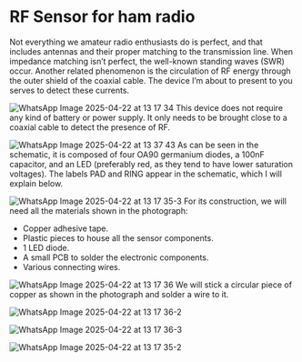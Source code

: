 # RF Sensor for ham radio
Not everything we amateur radio enthusiasts do is perfect, and that includes antennas and their proper matching to the transmission line. When impedance matching isn’t perfect, the well-known standing waves (SWR) occur. Another related phenomenon is the circulation of RF energy through the outer shield of the coaxial cable. The device I’m about to present to you serves to detect these currents.

![WhatsApp Image 2025-04-22 at 13 17 34](https://github.com/user-attachments/assets/603c564f-94e3-4539-a6ab-2c261f8310e6)
This device does not require any kind of battery or power supply. It only needs to be brought close to a coaxial cable to detect the presence of RF.

![WhatsApp Image 2025-04-22 at 13 37 43](https://github.com/user-attachments/assets/18b63909-02d3-48c5-b2fd-46f7a3b35d5e)
As can be seen in the schematic, it is composed of four OA90 germanium diodes, a 100nF capacitor, and an LED (preferably red, as they tend to have lower saturation voltages). 
The labels PAD and RING appear in the schematic, which I will explain below.


![WhatsApp Image 2025-04-22 at 13 17 35-3](https://github.com/user-attachments/assets/b2566bcd-e129-43a3-b9cc-946e7c7f93e5)
For its construction, we will need all the materials shown in the photograph:  
- Copper adhesive tape.  
- Plastic pieces to house all the sensor components.  
- 1 LED diode.  
- A small PCB to solder the electronic components.  
- Various connecting wires.

  
![WhatsApp Image 2025-04-22 at 13 17 36](https://github.com/user-attachments/assets/054bf230-3a6d-43db-941f-1d2ccebcb96e)
We will stick a circular piece of copper as shown in the photograph and solder a wire to it.

![WhatsApp Image 2025-04-22 at 13 17 36-2](https://github.com/user-attachments/assets/b005ac40-3e88-4f17-994c-f7a7aa9a7cc6)

![WhatsApp Image 2025-04-22 at 13 17 36-3](https://github.com/user-attachments/assets/3e0a08bc-f556-4622-8769-ae4fc069abdc)

![WhatsApp Image 2025-04-22 at 13 17 35-2](https://github.com/user-attachments/assets/5206b1d0-0f55-4383-a269-ac7e6a185ec4)

